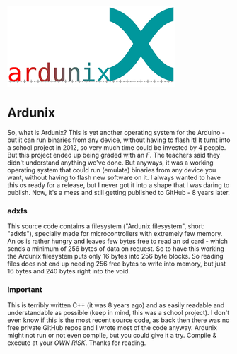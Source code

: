 ![ardunix](gfx/adx.png)
# Ardunix
So, what is Ardunix?
This is yet another operating system for the Arduino - but it can run binaries from any device, without having to flash it!
It turnt into a school project in 2012, so very much time could be invested by 4 people. But this project ended up being graded with an *F*.
The teachers said they didn't understand anything we've done. But anyways, it was a working operating system that could run (emulate) binaries from any device you want, without having to flash new software on it.
I always wanted to have this os ready for a release, but I never got it into a shape that I was daring to publish. Now, it's a mess and still getting published to GitHub - 8 years later.

### adxfs
This source code contains a filesystem ("Ardunix filesystem", short: "adxfs"), specially made for microcontrollers with extremely few memory. An os is rather hungry and leaves few bytes free to read an sd card - which sends a minimum of 256 bytes of data on request. So to have this working the Ardunix filesystem puts only 16 bytes into 256 byte blocks. So reading files does not end up needing 256 free bytes to write into memory, but just 16 bytes and 240 bytes right into the void.

### Important
This is terribly written C++ (it was 8 years ago) and as easily readable and understandable as possible (keep in mind, this was a school project). 
I don't even know if this is the most recent source code, as back then there was no free private GitHub repos and I wrote most of the code anyway.
Ardunix might not run or not even compile, but you could give it a try. Compile & execute at your *OWN RISK*. 
Thanks for reading.
